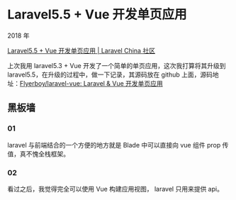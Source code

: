 # Laravel5.5 + Vue 开发单页应用
2018 年

[Laravel5.5 + Vue 开发单页应用 | Laravel China 社区](https://learnku.com/articles/9054/laravel55-vue-development-single-page-application)

上次我用 laravel5.3 + Vue 开发了一个简单的单页应用，这次我打算将其升级到 laravel5.5，在升级的过程中，做一下记录，其源码放在 github 上面，源码地址：[Flyerboy/laravel-vue: Laravel & Vue 开发单页应用](https://github.com/Flyerboy/laravel-vue)

## 黑板墙

### 01

laravel 与前端结合的一个方便的地方就是 Blade 中可以直接向 vue 组件 prop 传值，真不愧全栈框架。

### 02

看过之后，我觉得完全可以使用 Vue 构建应用视图， laravel 只用来提供 api。

